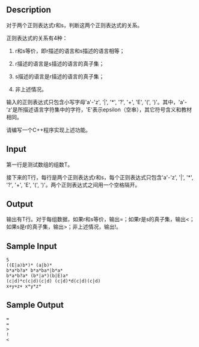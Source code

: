 ## Description

对于两个正则表达式r和s，判断这两个正则表达式的关系。

正则表达式的关系有4种：

1) r和s等价，即r描述的语言和s描述的语言相等；

2) r描述的语言是s描述的语言的真子集；

3) s描述的语言是r描述的语言的真子集；

4) 非上述情况。

输入的正则表达式只包含小写字母'a'-'z', '|', '*', '?', '+', 'E', '(', ')'。其中，'a'-'z'是所描述语言字符集中的字符，'E'表示epsilon（空串），其它符号含义和教材相同。

请编写一个C++程序实现上述功能。

## Input

第一行是测试数组的组数T。

接下来的T行，每行是两个正则表达式r和s，每个正则表达式只包含'a'-'z', '|', '*', '?', '+', 'E', '(', ')'。两个正则表达式之间用一个空格隔开。

## Output

 输出有T行。对于每组数据，如果r和s等价，输出=；如果r是s的真子集，输出<；如果s是r的真子集，输出>；非上述情况，输出!。

## Sample Input

	5
	((E|a)b*)* (a|b)*
	b*a*b?a* b*a*ba*|b*a*
	b*a*b?a* (b*|a*)(b|E)a*
	(c|d)*c(c|d)(c|d) (c|d)*d(c|d)(c|d)
	x+y+z+ x*y*z*

## Sample Output

	=
	=
	>
	!
	<
